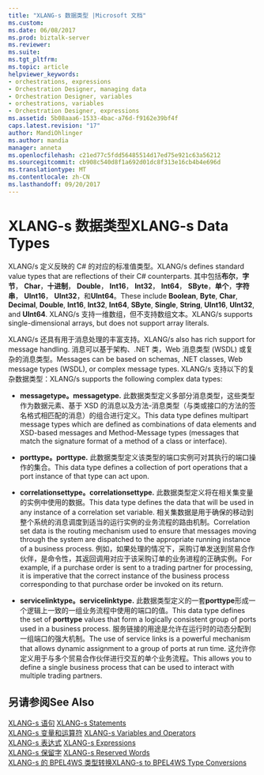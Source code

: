 ```yaml
---
title: "XLANG-s 数据类型 |Microsoft 文档"
ms.custom: 
ms.date: 06/08/2017
ms.prod: biztalk-server
ms.reviewer: 
ms.suite: 
ms.tgt_pltfrm: 
ms.topic: article
helpviewer_keywords:
- orchestrations, expressions
- Orchestration Designer, managing data
- Orchestration Designer, variables
- orchestrations, variables
- Orchestration Designer, expressions
ms.assetid: 5b08aaa6-1533-4bac-a76d-f9162e39bf4f
caps.latest.revision: "17"
author: MandiOhlinger
ms.author: mandia
manager: anneta
ms.openlocfilehash: c21ed77c5fdd56485514d17ed75e921c63a56212
ms.sourcegitcommit: cb908c540d8f1a692d01dc8f313e16cb4b4e696d
ms.translationtype: MT
ms.contentlocale: zh-CN
ms.lasthandoff: 09/20/2017
---
```

# <a name="xlang-s-data-types"></a><span data-ttu-id="ad655-102">XLANG-s 数据类型</span><span class="sxs-lookup"><span data-stu-id="ad655-102">XLANG-s Data Types</span></span>
<span data-ttu-id="ad655-103">XLANG/s 定义反映的 C# 的对应的标准值类型。</span><span class="sxs-lookup"><span data-stu-id="ad655-103">XLANG/s defines standard value types that are reflections of their C# counterparts.</span></span> <span data-ttu-id="ad655-104">其中包括**布尔**，**字节**， **Char**，**十进制**， **Double**， **Int16**， **Int32**， **Int64**， **SByte**，**单个**，**字符串**， **UInt16**， **UInt32**，和**UInt64**。</span><span class="sxs-lookup"><span data-stu-id="ad655-104">These include **Boolean**, **Byte**, **Char**, **Decimal**, **Double**, **Int16**, **Int32**, **Int64**, **SByte**, **Single**, **String**, **UInt16**, **UInt32**, and **UInt64**.</span></span> <span data-ttu-id="ad655-105">XLANG/s 支持一维数组，但不支持数组文本。</span><span class="sxs-lookup"><span data-stu-id="ad655-105">XLANG/s supports single-dimensional arrays, but does not support array literals.</span></span>  
  
 <span data-ttu-id="ad655-106">XLANG/s 还具有用于消息处理的丰富支持。</span><span class="sxs-lookup"><span data-stu-id="ad655-106">XLANG/s also has rich support for message handling.</span></span> <span data-ttu-id="ad655-107">消息可以基于架构、.NET 类，Web 消息类型 (WSDL) 或复杂的消息类型。</span><span class="sxs-lookup"><span data-stu-id="ad655-107">Messages can be based on schemas, .NET classes, Web message types (WSDL), or complex message types.</span></span> <span data-ttu-id="ad655-108">XLANG/s 支持以下的复杂数据类型：</span><span class="sxs-lookup"><span data-stu-id="ad655-108">XLANG/s supports the following complex data types:</span></span>  
  
-   <span data-ttu-id="ad655-109">**messagetype。**</span><span class="sxs-lookup"><span data-stu-id="ad655-109">**messagetype.**</span></span> <span data-ttu-id="ad655-110">此数据类型定义多部分消息类型，这些类型作为数据元素、基于 XSD 的消息以及方法-消息类型（与类或接口的方法的签名格式相匹配的消息）的组合进行定义。</span><span class="sxs-lookup"><span data-stu-id="ad655-110">This data type defines multipart message types which are defined as combinations of data elements and XSD-based messages and Method-Message types (messages that match the signature format of a method of a class or interface).</span></span>  
  
-   <span data-ttu-id="ad655-111">**porttype。**</span><span class="sxs-lookup"><span data-stu-id="ad655-111">**porttype.**</span></span> <span data-ttu-id="ad655-112">此数据类型定义该类型的端口实例可对其执行的端口操作的集合。</span><span class="sxs-lookup"><span data-stu-id="ad655-112">This data type defines a collection of port operations that a port instance of that type can act upon.</span></span>  
  
-   <span data-ttu-id="ad655-113">**correlationsettype。**</span><span class="sxs-lookup"><span data-stu-id="ad655-113">**correlationsettype.**</span></span> <span data-ttu-id="ad655-114">此数据类型定义将在相关集变量的实例中使用的数据。</span><span class="sxs-lookup"><span data-stu-id="ad655-114">This data type defines the data that will be used in any instance of a correlation set variable.</span></span> <span data-ttu-id="ad655-115">相关集数据是用于确保的移动到整个系统的消息调度到适当的运行实例的业务流程的路由机制。</span><span class="sxs-lookup"><span data-stu-id="ad655-115">Correlation set data is the routing mechanism used to ensure that messages moving through the system are dispatched to the appropriate running instance of a business process.</span></span> <span data-ttu-id="ad655-116">例如，如果处理的情况下，采购订单发送到贸易合作伙伴，是命令性，其返回调用对应于该采购订单的业务进程的正确实例。</span><span class="sxs-lookup"><span data-stu-id="ad655-116">For example, if a purchase order is sent to a trading partner for processing, it is imperative that the correct instance of the business process corresponding to that purchase order be invoked on its return.</span></span>  
  
-   <span data-ttu-id="ad655-117">**servicelinktype。**</span><span class="sxs-lookup"><span data-stu-id="ad655-117">**servicelinktype.**</span></span> <span data-ttu-id="ad655-118">此数据类型定义的一套**porttype**形成一个逻辑上一致的一组业务流程中使用的端口的值。</span><span class="sxs-lookup"><span data-stu-id="ad655-118">This data type defines the set of **porttype** values that form a logically consistent group of ports used in a business process.</span></span> <span data-ttu-id="ad655-119">服务链接的用途是允许在运行时的动态分配到一组端口的强大机制。</span><span class="sxs-lookup"><span data-stu-id="ad655-119">The use of service links is a powerful mechanism that allows dynamic assignment to a group of ports at run time.</span></span> <span data-ttu-id="ad655-120">这允许你定义用于与多个贸易合作伙伴进行交互的单个业务流程。</span><span class="sxs-lookup"><span data-stu-id="ad655-120">This allows you to define a single business process that can be used to interact with multiple trading partners.</span></span>  
  
## <a name="see-also"></a><span data-ttu-id="ad655-121">另请参阅</span><span class="sxs-lookup"><span data-stu-id="ad655-121">See Also</span></span>  
 <span data-ttu-id="ad655-122">[XLANG-s 语句](../core/xlang-s-statements.md) </span><span class="sxs-lookup"><span data-stu-id="ad655-122">[XLANG-s Statements](../core/xlang-s-statements.md) </span></span>  
 <span data-ttu-id="ad655-123">[XLANG-s 变量和运算符](../core/xlang-s-variables-and-operators.md) </span><span class="sxs-lookup"><span data-stu-id="ad655-123">[XLANG-s Variables and Operators](../core/xlang-s-variables-and-operators.md) </span></span>  
 <span data-ttu-id="ad655-124">[XLANG-s 表达式](../core/xlang-s-expressions.md) </span><span class="sxs-lookup"><span data-stu-id="ad655-124">[XLANG-s Expressions](../core/xlang-s-expressions.md) </span></span>  
 <span data-ttu-id="ad655-125">[XLANG-s 保留字](../core/xlang-s-reserved-words.md) </span><span class="sxs-lookup"><span data-stu-id="ad655-125">[XLANG-s Reserved Words](../core/xlang-s-reserved-words.md) </span></span>  
 [<span data-ttu-id="ad655-126">XLANG-s 的 BPEL4WS 类型转换</span><span class="sxs-lookup"><span data-stu-id="ad655-126">XLANG-s to BPEL4WS Type Conversions</span></span>](../core/xlang-s-to-bpel4ws-type-conversions.md)